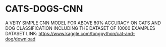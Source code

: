 # CATS-DOGS-CNN
A VERY SIMPLE CNN MODEL FOR ABOVE 80% ACCURACY ON CATS AND DOG CLASSIFICATION INCLUDING THE DATASET OF 10000 EXAMPLES
DATASET LINK: https://www.kaggle.com/tongpython/cat-and-dog/download
